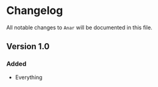 # Changelog

All notable changes to `Anar` will be documented in this file.

## Version 1.0

### Added
- Everything

